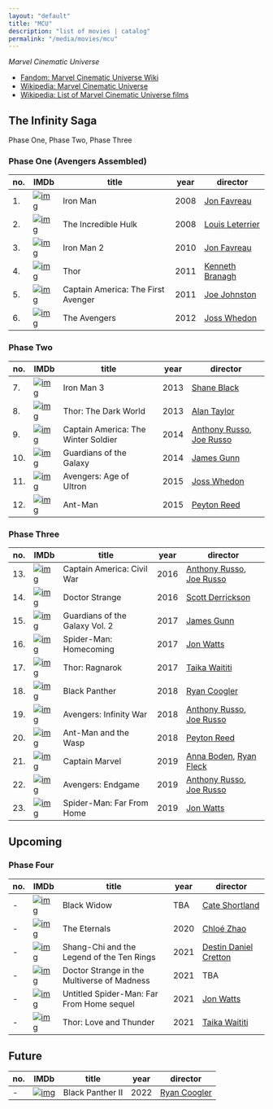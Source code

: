 ```yaml
---
layout: "default"
title: "MCU"
description: "list of movies | catalog"
permalink: "/media/movies/mcu"
---
```


*Marvel Cinematic Universe*

* [Fandom: Marvel Cinematic Universe Wiki](https://marvelcinematicuniverse.fandom.com/wiki/Marvel_Cinematic_Universe_Wiki)
* [Wikipedia: Marvel Cinematic Universe](https://en.wikipedia.org/wiki/Marvel_Cinematic_Universe)
* [Wikipedia: List of Marvel Cinematic Universe films](https://en.wikipedia.org/wiki/List_of_Marvel_Cinematic_Universe_films)

## The Infinity Saga

Phase One, Phase Two, Phase Three

### Phase One (Avengers Assembled)

[Iron Man]: x.png "Iron Man"
[The Incredible Hulk]: x.png "The Incredible Hulk"
[Iron Man 2]: x.png "Iron Man 2"
[Thor]: x.png "Thor"
[Captain America: The First Avenger]: x.png "Captain America: The First Avenger"
[The Avengers]: x.png "The Avengers"

no. | IMDb | title | year | director
---- | ---- | ---- | ---- | ----
1. | [![img][Iron Man]](https://www.imdb.com/title/tt0371746/) | Iron Man | 2008 | [Jon Favreau](https://www.imdb.com/name/nm0269463/)
2. | [![img][The Incredible Hulk]](https://www.imdb.com/title/tt0800080/) | The Incredible Hulk | 2008 | [Louis Leterrier](https://www.imdb.com/name/nm0504642/)
3. | [![img][Iron Man 2]](https://www.imdb.com/title/tt1228705/) | Iron Man 2 | 2010 | [Jon Favreau](https://www.imdb.com/name/nm0269463/)
4. | [![img][Thor]](https://www.imdb.com/title/tt0800369/) | Thor | 2011 | [Kenneth Branagh](https://www.imdb.com/name/nm0000110/)
5. | [![img][Captain America: The First Avenger]](https://www.imdb.com/title/tt0458339/) | Captain America: The First Avenger | 2011 | [Joe Johnston](https://www.imdb.com/name/nm0002653/)
6. | [![img][The Avengers]](https://www.imdb.com/title/tt0848228/) | The Avengers | 2012 | [Joss Whedon](https://www.imdb.com/name/nm0923736/)

### Phase Two

[Iron Man 3]: x.png "Iron Man 3"
[Thor: The Dark World]: x.png "Thor: The Dark World"
[Captain America: The Winter Soldier]: x.png "Captain America: The Winter Soldier"
[Guardians of the Galaxy]: x.png "Guardians of the Galaxy"
[Avengers: Age of Ultron]: x.png "Avengers: Age of Ultron"
[Ant-Man]: x.png "Ant-Man"

no. | IMDb | title | year | director
---- | ---- | ---- | ---- | ----
7. | [![img][Iron Man 3]](https://www.imdb.com/title/tt1300854/) | Iron Man 3 | 2013 | [Shane Black](https://www.imdb.com/name/nm0000948/)
8. | [![img][Thor: The Dark World]](https://www.imdb.com/title/tt1981115/) | Thor: The Dark World | 2013 | [Alan Taylor](https://www.imdb.com/name/nm0851930/)
9. | [![img][Captain America: The Winter Soldier]](https://www.imdb.com/title/tt1843866/) | Captain America: The Winter Soldier | 2014 | [Anthony Russo](https://www.imdb.com/name/nm0751577/), [Joe Russo](https://www.imdb.com/name/nm0751648/)
10. | [![img][Guardians of the Galaxy]](https://www.imdb.com/title/tt2015381/) | Guardians of the Galaxy | 2014 | [James Gunn](https://www.imdb.com/name/nm0348181/)
11. | [![img][Avengers: Age of Ultron]](https://www.imdb.com/title/tt2395427/) | Avengers: Age of Ultron | 2015 | [Joss Whedon](https://www.imdb.com/name/nm0923736/)
12. | [![img][Ant-Man]](https://www.imdb.com/title/tt0478970/) | Ant-Man | 2015 | [Peyton Reed](https://www.imdb.com/name/nm0715636/)

### Phase Three

[Captain America: Civil War]: x.png "Captain America: Civil War"
[Doctor Strange]: x.png "Doctor Strange"
[Guardians of the Galaxy Vol. 2]: x.png "Guardians of the Galaxy Vol. 2"
[Spider-Man: Homecoming]: x.png "Spider-Man: Homecoming"
[Thor: Ragnarok]: x.png "Thor: Ragnarok"
[Black Panther]: x.png "Black Panther"
[Avengers: Infinity War]: x.png "Avengers: Infinity War"
[Ant-Man and the Wasp]: x.png "Ant-Man and the Wasp"
[Captain Marvel]: x.png "Captain Marvel"
[Avengers: Endgame]: x.png "Avengers: Endgame"
[Spider-Man: Far From Home]: x.png "Spider-Man: Far From Home"

no. | IMDb | title | year | director
---- | ---- | ---- | ---- | ----
13. | [![img][Captain America: Civil War]](https://www.imdb.com/title/tt3498820/) | Captain America: Civil War | 2016 | [Anthony Russo](https://www.imdb.com/name/nm0751577/), [Joe Russo](https://www.imdb.com/name/nm0751648/)
14. | [![img][Doctor Strange]](https://www.imdb.com/title/tt1211837/) | Doctor Strange | 2016 | [Scott Derrickson](https://www.imdb.com/name/nm0220600/)
15. | [![img][Guardians of the Galaxy Vol. 2]](https://www.imdb.com/title/tt3896198/) | Guardians of the Galaxy Vol. 2 | 2017 | [James Gunn](https://www.imdb.com/name/nm0348181/)
16. | [![img][Spider-Man: Homecoming]](https://www.imdb.com/title/tt2250912/) | Spider-Man: Homecoming | 2017 | [Jon Watts](https://www.imdb.com/name/nm1218281/)
17. | [![img][Thor: Ragnarok]](https://www.imdb.com/title/tt3501632/) | Thor: Ragnarok | 2017 | [Taika Waititi](https://www.imdb.com/name/nm0169806/)
18. | [![img][Black Panther]](https://www.imdb.com/title/tt1825683/) | Black Panther | 2018 | [Ryan Coogler](https://www.imdb.com/name/nm3363032/)
19. | [![img][Avengers: Infinity War]](https://www.imdb.com/title/tt4154756/) | Avengers: Infinity War | 2018 | [Anthony Russo](https://www.imdb.com/name/nm0751577/), [Joe Russo](https://www.imdb.com/name/nm0751648/)
20. | [![img][Ant-Man and the Wasp]](https://www.imdb.com/title/tt5095030/) | Ant-Man and the Wasp | 2018 | [Peyton Reed](https://www.imdb.com/name/nm0715636/)
21. | [![img][Captain Marvel]](https://www.imdb.com/title/tt4154664/) | Captain Marvel | 2019 | [Anna Boden](https://www.imdb.com/name/nm1349818/), [Ryan Fleck](https://www.imdb.com/name/nm0281396/)
22. | [![img][Avengers: Endgame]](https://www.imdb.com/title/tt4154796/) | Avengers: Endgame | 2019 | [Anthony Russo](https://www.imdb.com/name/nm0751577/), [Joe Russo](https://www.imdb.com/name/nm0751648/)
23. | [![img][Spider-Man: Far From Home]](https://www.imdb.com/title/tt6320628/) | Spider-Man: Far From Home | 2019 | [Jon Watts](https://www.imdb.com/name/nm1218281/)

## Upcoming

### Phase Four

[Black Widow]: x.png "Black Widow"
[The Eternals]: x.png "The Eternals"
[Shang-Chi and the Legend of the Ten Rings]: x.png "Shang-Chi and the Legend of the Ten Rings"
[Doctor Strange in the Multiverse of Madness]: x.png "Doctor Strange in the Multiverse of Madness"
[Untitled Spider-Man: Far From Home sequel]: x.png "Untitled Spider-Man: Far From Home sequel"
[Thor: Love and Thunder]: x.png "Thor: Love and Thunder"

no. | IMDb | title | year | director
---- | ---- | ---- | ---- | ----
- | [![img][Black Widow]](https://www.imdb.com/title/tt3480822/) | Black Widow | TBA | [Cate Shortland](https://www.imdb.com/name/nm0795153/)
- | [![img][The Eternals]](https://www.imdb.com/title/tt9032400/) | The Eternals | 2020 | [Chloé Zhao](https://www.imdb.com/name/nm2125482/)
- | [![img][Shang-Chi and the Legend of the Ten Rings]](https://www.imdb.com/title/tt9376612/) | Shang-Chi and the Legend of the Ten Rings | 2021 | [Destin Daniel Cretton](https://www.imdb.com/name/nm2308774/)
- | [![img][Doctor Strange in the Multiverse of Madness]](https://www.imdb.com/title/tt9419884/) | Doctor Strange in the Multiverse of Madness | 2021 | TBA
- | [![img][Untitled Spider-Man: Far From Home sequel]](https://www.imdb.com/title/tt10872600/) | Untitled Spider-Man: Far From Home sequel | 2021 | [Jon Watts](https://www.imdb.com/name/nm1218281/)
- | [![img][Thor: Love and Thunder]](https://www.imdb.com/title/tt10648342/) | Thor: Love and Thunder | 2021 | [Taika Waititi](https://www.imdb.com/name/nm0169806/)

## Future

[Black Panther II]: x.png "Black Panther II"

no. | IMDb | title | year | director
---- | ---- | ---- | ---- | ----
- | [![img][Black Panther II]](https://www.imdb.com/title/tt9114286/) | Black Panther II | 2022 | [Ryan Coogler](https://www.imdb.com/name/nm3363032/)
